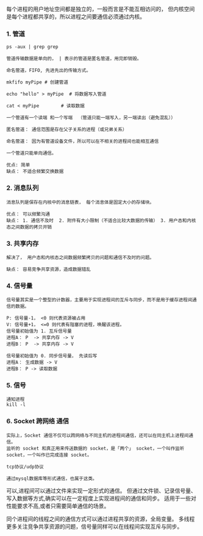 每个进程的用户地址空间都是独立的，一般而言是不能互相访问的，
但内核空间是每个进程都共享的，所以进程之间要通信必须通过内核。

### 1. 管道

    ps -aux | grep grep

    管道传输数据是单向的， | 表示的管道是匿名管道，用完即销毁。

    命名管道，FIFO, 先进先出的传输方式。

    mkfifo myPipe # 创建管道

    echo "hello" > myPipe  # 将数据写入管道

    cat < myPipe        # 读取数据

    一个管道有一个读端 和一个写端  （管道只能一端写入，另一端读出（避免混乱））

    匿名管道： 通信范围是存在父子关系的进程（或兄弟关系）

    命名管道： 因为有管道设备文件，所以可以在不相关的进程间也能相互通信

    一个管道只能单向通信。

    优点: 简单
    缺点： 不适合频繁交换数据

### 2. 消息队列

    消息队列是保存在内核中的消息链表， 每个消息体是固定大小的存储块。

    优点： 可以频繁沟通
    缺点： 1. 通信不及时  2. 附件有大小限制（不适合比较大数据的传输） 3. 用户态和内核态之间数据的拷贝开销

### 3. 共享内存
    
    解决了， 用户态和内核态之间数据频繁拷贝的问题和通信不及时的问题。

    缺点： 容易竞争共享资源，造成数据错乱

### 4. 信号量

    信号量其实是一个整型的计数器，主要用于实现进程间的互斥与同步，而不是用于缓存进程间通信的数据。

    P: 信号量-1， <0 则代表资源被占用
    V: 信号量+1， <=0 则代表有阻塞的进程，唤醒该进程。
    信号量初始值为 1. 互斥信号量
    进程A： P  -> 共享内存 -> V
    进程B： P  -> 共享内存 -> V

    信号量初始值为 0. 同步信号量， 先读后写
    进程A： 生成数据 -> V
    进程B： P -> 读取数据

###  5.  信号
    通知进程
    kill -l

### 6. Socket 跨网络 通信
    实际上，Socket 通信不仅可以跨网络与不同主机的进程间通信，还可以在同主机上进程间通信。
    监听的 socket 和真正用来传送数据的 socket，是「两个」 socket，一个叫作监听 socket，一个叫作已完成连接 socket。

    tcp协议/udp协议
    
    通过mysql数据库等形式通信，也属于这类。

可以,进程间可以通过文件来实现一定形式的通信。
但通过文件锁、记录信号量、写入数据等方式,确实可以在一定程度上实现进程间的通信和同步。
适用于一些对性能要求不高,或者只需要简单通信的场景。

同个进程间的线程之间的通信方式可以通过进程共享的资源，全局变量。
多线程更多关注竞争共享资源的问题，信号量同样可以在线程间实现互斥与同步。
